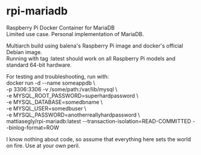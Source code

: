 # rpi-mariadb
Raspberry Pi Docker Container for MariaDB<BR>
Limited use case. Personal implementation of MariaDB.

Multiarch build using balena's Raspberry Pi image and docker's official Debian image.<BR>
Running with tag :latest should work on all Raspberry Pi models and standard 64-bit hardware.

For testing and troubleshooting, run with:<BR>
docker run -d --name someappdb \\\
-p 3306:3306
-v /some/path:/var/lib/mysql \\\
-e MYSQL_ROOT_PASSWORD=superhardpassword \\\
-e MYSQL_DATABASE=somedbname \\\
-e MYSQL_USER=somedbuser \\\
-e MYSQL_PASSWORD=anotherreallyhardpassword \\\
mattiasegly/rpi-mariadb:latest --transaction-isolation=READ-COMMITTED --binlog-format=ROW
  
I know nothing about code, so assume that everything here sets the world on fire. Use at your own peril.
